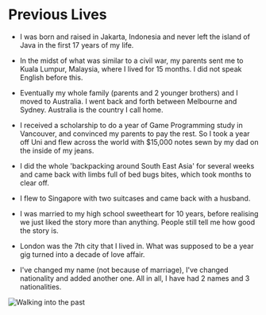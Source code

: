 # Previous Lives

- I was born and raised in Jakarta, Indonesia and never left the island of Java 
in the first 17 years of my life.

- In the midst of what was similar to a civil war, my parents sent me to 
Kuala Lumpur, Malaysia, where I lived for 15 months. I did not speak English
before this.

- Eventually my whole family (parents and 2 younger brothers) and I moved to 
Australia. I went back and forth between Melbourne and Sydney. Australia is
the country I call home.

- I received a scholarship to do a year of Game Programming study in Vancouver, 
and convinced my parents to pay the rest. So I took a year off Uni and 
flew across the world with $15,000 notes sewn by my dad on the inside of my jeans.

- I did the whole 'backpacking around South East Asia' for several weeks and
came back with limbs full of bed bugs bites, which took months to clear off.

- I flew to Singapore with two suitcases and came back with a husband.

- I was married to my high school sweetheart for 10 years, before realising we just liked
the story more than anything. People still tell me how good the story is.

- London was the 7th city that I lived in. What was supposed to be a year gig
turned into a decade of love affair.

- I've changed my name (not because of marriage), I've changed nationality
and added another one. All in all, I have had 2 names and 3 nationalities.

![Walking into the past](/img/ruin.jpg)